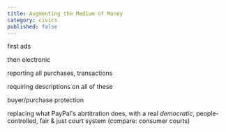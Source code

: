 ```yaml
---
title: Augmenting the Medium of Money
category: civics
published: false
---
```


first ads

then electronic

reporting all purchases, transactions

requiring descriptions on all of these

buyer/purchase protection

replacing what PayPal's abrtitration does, with a 
real *democratic*, people-controlled, fair & just 
court system (compare: consumer courts)
